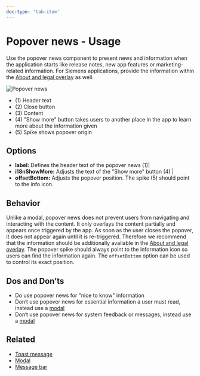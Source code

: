 ```yaml
---
doc-type: 'tab-item'
---
```

# Popover news - Usage

Use the popover news component to present news and information when the application starts like release notes, new app features or marketing-related information. For Siemens applications, provide the information within the [About and legal overlay](../about-and-legal) as well.

![Popover news](https://www.figma.com/design/wEptRgAezDU1z80Cn3eZ0o/iX-Pattern-Illustrations?type=design&node-id=1013-70517&mode=design&t=Ntzn8IlSOlPey8s5-11)

- (1) Header text
- (2) Close button
- (3) Content
- (4) "Show more" button takes users to another place in the app to learn more about the information given
- (5) Spike shows popover origin

## Options

- **label:** Defines the header text of the popover news (1)|
- **i18nShowMore:** Adjusts the text of the "Show more" button (4) |
- **offsetBottom:** Adjusts the popover position. The spike (5) should point to the info icon.

## Behavior

Unlike a modal, popover news does not prevent users from navigating and interacting with the content. It only overlays the content partially and appears once triggered by the app. As soon as the user closes the popover, it does not appear again until it is re-triggered. Therefore we recommend that the information should be additionally available in the [About and legal overlay](../about-and-legal). The popover spike should always point to the information icon so users can find the information again. The `offsetBottom` option can be used to control its exact position.

## Dos and Don’ts

- Do use popover news for "nice to know" information
- Don‘t use popover news for essential information a user must read, instead use a [modal](../messagebar)
- Don‘t use popover news for system feedback or messages, instead use a [modal](../toast)

## Related

- [Toast message](../toast)
- [Modal](../modal)
- [Message bar](../messagebar)
